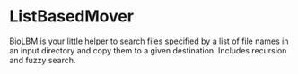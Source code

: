 # ListBasedMover
BioLBM is your little helper to search files specified by a list of file names in an input directory and copy them to a given destination. Includes recursion and fuzzy search.
